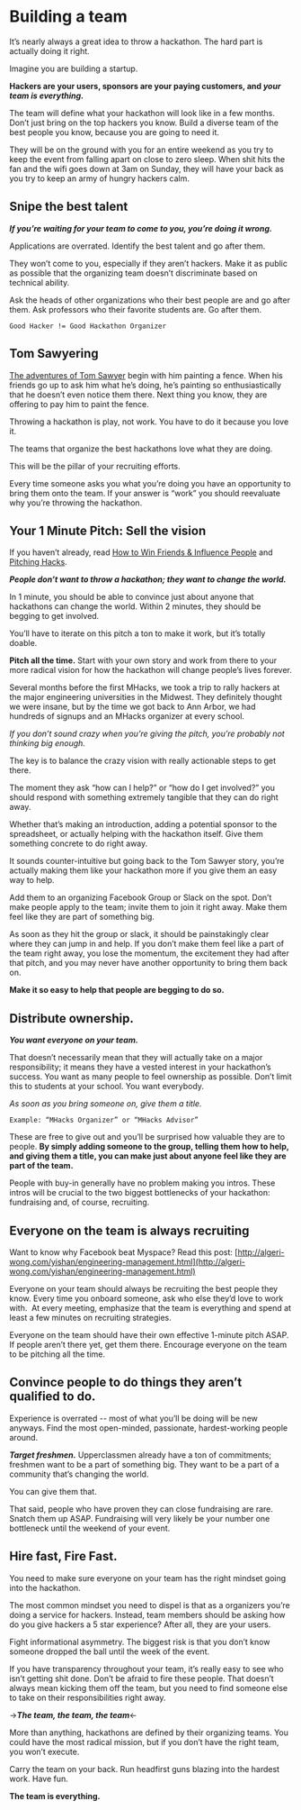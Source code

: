 # Building a team

  

It’s nearly always a great idea to throw a hackathon. The hard part is actually doing it right.

  

Imagine you are building a startup.

  

**Hackers are your users, sponsors are your paying customers, and _your team is everything._**

  

The team will define what your hackathon will look like in a few months. Don’t just bring on the top hackers you know. Build a diverse team of the best people you know, because you are going to need it. 

  

They will be on the ground with you for an entire weekend as you try to keep the event from falling apart on close to zero sleep. When shit hits the fan and the wifi goes down at 3am on Sunday, they will have your back as you try to keep an army of hungry hackers calm.

  

## Snipe the best talent

**_If you’re waiting for your team to come to you, you’re doing it wrong._**

  

Applications are overrated. Identify the best talent and go after them. 

  

They won’t come to you, especially if they aren’t hackers. Make it as public as possible that the organizing team doesn’t discriminate based on technical ability. 

  

Ask the heads of other organizations who their best people are and go after them. Ask professors who their favorite students are. Go after them.

  

    Good Hacker != Good Hackathon Organizer 

  

## Tom Sawyering

[The adventures of Tom Sawyer](http://www.pbs.org/marktwain/learnmore/writings_tom.html) begin with him painting a fence. When his friends go up to ask him what he’s doing, he’s painting so enthusiastically that he doesn’t even notice them there. Next thing you know, they are offering to pay him to paint the fence.

  

Throwing a hackathon is play, not work. You have to do it because you love it. 

  

The teams that organize the best hackathons love what they are doing. 

  

This will be the pillar of your recruiting efforts.

  

Every time someone asks you what you’re doing you have an opportunity to bring them onto the team. If your answer is “work” you should reevaluate why you’re throwing the hackathon.

  

## Your 1 Minute Pitch: Sell the vision 

If you haven’t already, read [How to Win Friends & Influence People](http://www.amazon.com/How-Win-Friends-Influence-People/dp/0671027034) and [Pitching Hacks](http://venturehacks.wpengine.com/wp-content/uploads/2009/12/Pitching-Hacks.pdf).

  

**_People don’t want to throw a hackathon; they want to change the world._**

  

In 1 minute, you should be able to convince just about anyone that hackathons can change the world. Within 2 minutes, they should be begging to get involved.

  

You’ll have to iterate on this pitch a ton to make it work, but it’s totally doable. 

  

**Pitch all the time.** Start with your own story and work from there to your more radical vision for how the hackathon will change people’s lives forever.

  

Several months before the first MHacks, we took a trip to rally hackers at the major engineering universities in the Midwest. They definitely thought we were insane, but by the time we got back to Ann Arbor, we had hundreds of signups and an MHacks organizer at every school.

  

_If you don’t sound crazy when you’re giving the pitch, you’re probably not thinking big enough._ 

  

The key is to balance the crazy vision with really actionable steps to get there. 

  

The moment they ask “how can I help?” or “how do I get involved?” you should respond with something extremely tangible that they can do right away. 

  

Whether that’s making an introduction, adding a potential sponsor to the spreadsheet, or actually helping with the hackathon itself. Give them something concrete to do right away.

  

It sounds counter-intuitive but going back to the Tom Sawyer story, you’re actually making them like your hackathon more if you give them an easy way to help. 

  

Add them to an organizing Facebook Group or Slack on the spot. Don’t make people apply to the team; invite them to join it right away. Make them feel like they are part of something big. 

  

As soon as they hit the group or slack, it should be painstakingly clear where they can jump in and help. If you don’t make them feel like a part of the team right away, you lose the momentum, the excitement they had after that pitch, and you may never have another opportunity to bring them back on.

  

**Make it so easy to help that people are begging to do so.** 

  

## Distribute ownership.

**_You want everyone on your team._**

  

That doesn’t necessarily mean that they will actually take on a major responsibility; it means they have a vested interest in your hackathon’s success. You want as many people to feel ownership as possible. Don’t limit this to students at your school. You want everybody.

  

_As soon as you bring someone on, give them a title._ 

    Example: “MHacks Organizer” or “MHacks Advisor” 

  

These are free to give out and you’ll be surprised how valuable they are to people. **By simply adding someone to the group, telling them how to help, and giving them a title, you can make just about anyone feel like they are part of the team.**

  

People with buy-in generally have no problem making you intros. These intros will be crucial to the two biggest bottlenecks of your hackathon: fundraising and, of course, recruiting.

  

## Everyone on the team is always recruiting

Want to know why Facebook beat Myspace? Read this post: [http://algeri-wong.com/yishan/engineering-management.html](http://algeri-wong.com/yishan/engineering-management.html)

  

Everyone on your team should always be recruiting the best people they know. Every time you onboard someone, ask who else they’d love to work with.  At every meeting, emphasize that the team is everything and spend at least a few minutes on recruiting strategies.

  

Everyone on the team should have their own effective 1-minute pitch ASAP. If people aren’t there yet, get them there. Encourage everyone on the team to be pitching all the time.

  

## Convince people to do things they aren’t qualified to do. 

Experience is overrated -- most of what you’ll be doing will be new anyways. Find the most open-minded, passionate, hardest-working people around. 

  

**_Target freshmen._** Upperclassmen already have a ton of commitments; freshmen want to be a part of something big. They want to be a part of a community that’s changing the world. 

  

You can give them that. 

  

That said, people who have proven they can close fundraising are rare. Snatch them up ASAP. Fundraising will very likely be your number one bottleneck until the weekend of your event.

  
  

## Hire fast, Fire Fast.

You need to make sure everyone on your team has the right mindset going into the hackathon. 

  

The most common mindset you need to dispel is that as a organizers you’re doing a service for hackers. Instead, team members should be asking how do you give hackers a 5 star experience? After all, they are your users.

  

Fight informational asymmetry. The biggest risk is that you don’t know someone dropped the ball until the week of the event.

  

If you have transparency throughout your team, it’s really easy to see who isn’t getting shit done. Don’t be afraid to fire these people. That doesn’t always mean kicking them off the team, but you need to find someone else to take on their responsibilities right away.

  

->**_The team, the team, the team_**<-

  

More than anything, hackathons are defined by their organizing teams. You could have the most radical mission, but if you don’t have the right team, you won’t execute. 

  

Carry the team on your back. Run headfirst guns blazing into the hardest work. Have fun.

  

**The team is everything.**
